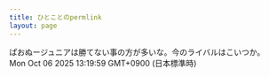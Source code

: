 ```yaml
---
title: ひとことのpermlink
layout: page
---
```

<div class="box" dt="1759724399307">
  ぱおぬージュニアは勝てない事の方が多いな。今のライバルはこいつか。
  <div class="content is-small">Mon Oct 06 2025 13:19:59 GMT+0900 (日本標準時)</div>
</div>